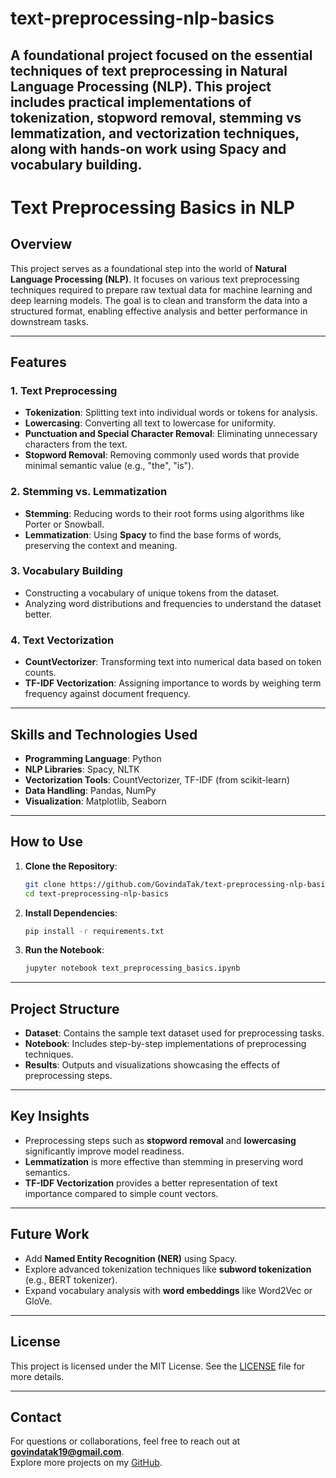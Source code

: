 # text-preprocessing-nlp-basics
A foundational project focused on the essential techniques of text preprocessing in Natural Language Processing (NLP). This project includes practical implementations of tokenization, stopword removal, stemming vs lemmatization, and vectorization techniques, along with hands-on work using Spacy and vocabulary building.
--------
# Text Preprocessing Basics in NLP  

## Overview  
This project serves as a foundational step into the world of **Natural Language Processing (NLP)**. It focuses on various text preprocessing techniques required to prepare raw textual data for machine learning and deep learning models. The goal is to clean and transform the data into a structured format, enabling effective analysis and better performance in downstream tasks.

---

## Features  

### 1. **Text Preprocessing**  
- **Tokenization**: Splitting text into individual words or tokens for analysis.  
- **Lowercasing**: Converting all text to lowercase for uniformity.  
- **Punctuation and Special Character Removal**: Eliminating unnecessary characters from the text.  
- **Stopword Removal**: Removing commonly used words that provide minimal semantic value (e.g., "the", "is").  

### 2. **Stemming vs. Lemmatization**  
- **Stemming**: Reducing words to their root forms using algorithms like Porter or Snowball.  
- **Lemmatization**: Using **Spacy** to find the base forms of words, preserving the context and meaning.  

### 3. **Vocabulary Building**  
- Constructing a vocabulary of unique tokens from the dataset.  
- Analyzing word distributions and frequencies to understand the dataset better.  

### 4. **Text Vectorization**  
- **CountVectorizer**: Transforming text into numerical data based on token counts.  
- **TF-IDF Vectorization**: Assigning importance to words by weighing term frequency against document frequency.  

---

## Skills and Technologies Used  
- **Programming Language**: Python  
- **NLP Libraries**: Spacy, NLTK  
- **Vectorization Tools**: CountVectorizer, TF-IDF (from scikit-learn)  
- **Data Handling**: Pandas, NumPy  
- **Visualization**: Matplotlib, Seaborn  

---

## How to Use  

1. **Clone the Repository**:  
   ```bash
   git clone https://github.com/GovindaTak/text-preprocessing-nlp-basics.git  
   cd text-preprocessing-nlp-basics  
   ```  

2. **Install Dependencies**:  
   ```bash
   pip install -r requirements.txt  
   ```  

3. **Run the Notebook**:  
   ```bash
   jupyter notebook text_preprocessing_basics.ipynb  
   ```  

---

## Project Structure  
- **Dataset**: Contains the sample text dataset used for preprocessing tasks.  
- **Notebook**: Includes step-by-step implementations of preprocessing techniques.  
- **Results**: Outputs and visualizations showcasing the effects of preprocessing steps.  

---

## Key Insights  
- Preprocessing steps such as **stopword removal** and **lowercasing** significantly improve model readiness.  
- **Lemmatization** is more effective than stemming in preserving word semantics.  
- **TF-IDF Vectorization** provides a better representation of text importance compared to simple count vectors.  

---

## Future Work  
- Add **Named Entity Recognition (NER)** using Spacy.  
- Explore advanced tokenization techniques like **subword tokenization** (e.g., BERT tokenizer).  
- Expand vocabulary analysis with **word embeddings** like Word2Vec or GloVe.  

---

## License  
This project is licensed under the MIT License. See the [LICENSE](LICENSE) file for more details.  

---

## Contact  
For questions or collaborations, feel free to reach out at **govindatak19@gmail.com**.  
Explore more projects on my [GitHub](https://github.com/GovindaTak).  
```
